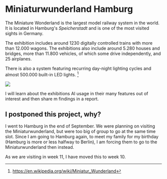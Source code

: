 # Miniaturwunderland Hamburg

The Miniature Wonderland is the largest model railway system in the world.
It is located in Hamburg's *Speicherstadt* and is one of the most
visited sights in Germany.

The exhibition includes around 1230 digitally controlled trains with more than
12.000 wagons. The exhibitions also include around 5.280 houses and bridges,
more than 11.800 vehicles, of which some drive independently, and 25 airplanes.

There is also a system featuring recurring day-night lighting cycles and almost
500.000 built-in LED lights. [^1]

![](https://www.miniatur-wunderland.de/assets/content/layout/italien/_1200x630_crop_center-center_82_none/italien-riomaggiore-haeuser.jpg?mtime=1515515459)

I will learn about the exhibitions AI usage in their many features out of interest and then share
m findings in a report.
## I postponed this project, why?
I went to Hamburg in the end of September. We were planning on visiting the Miniaturwunderland,
but were too big of group to go at the same time slot. Since I am going to Hamburg again, to 
meet my family for my birthday (Hamburg is more or less halfway to Berlin), I am forcing them
to go to the Miniaturwunderland then instead. 

As we are visiting in week 11, I have moved this to week 10.

[^1]: https://en.wikipedia.org/wiki/Miniatur_Wunderland